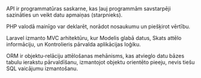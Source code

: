 API ir programmatūras saskarne, kas ļauj programmām savstarpēji sazināties un veikt datu apmaiņas (starpnieks).

PHP valodā mainīgo var deklarēt, norādot nosaukumu un piešķirot vērtību. 

Laravel izmanto MVC arhitektūru, kur Modelis glabā datus, Skats attēlo informāciju, un Kontrolieris pārvalda aplikācijas loģiku.

ORM ir objektu-relāciju attēlošanas mehānisms, kas atvieglo datu bāzes tabulu ierakstu pārvaldīšanu, izmantojot objektu orientēto pieeju, nevis tiešu SQL vaicājumu izmantošanu.